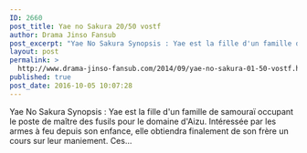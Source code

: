 ```yaml
---
ID: 2660
post_title: Yae no Sakura 20/50 vostf
author: Drama Jinso Fansub
post_excerpt: "Yae No Sakura Synopsis : Yae est la fille d'un famille de samoura&iuml; occupant le poste de ma&icirc;tre des fusils pour le domaine d'Aizu. Int&eacute;ress&eacute;e par les armes &agrave; feu depuis son enfance, elle obtiendra finalement de son fr&egrave;re un cours sur leur maniement. Ces..."
layout: post
permalink: >
  http://www.drama-jinso-fansub.com/2014/09/yae-no-sakura-01-50-vostf.html
published: true
post_date: 2016-10-05 10:07:28
---
```

Yae No Sakura Synopsis : Yae est la fille d'un famille de samouraï occupant le poste de maître des fusils pour le domaine d'Aizu. Intéressée par les armes à feu depuis son enfance, elle obtiendra finalement de son frère un cours sur leur maniement. Ces...